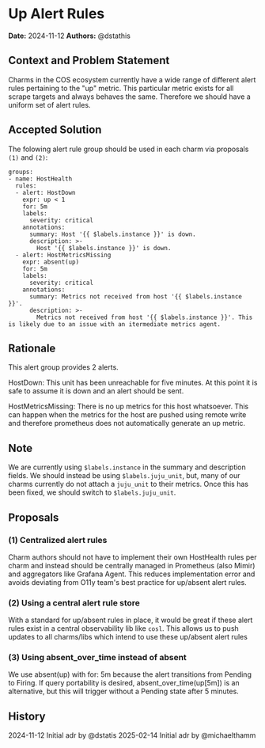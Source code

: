 # Up Alert Rules
**Date:** 2024-11-12
**Authors:** @dstathis

## Context and Problem Statement

Charms in the COS ecosystem currently have a wide range of different alert rules pertaining to the "up" metric. This
particular metric exists for all scrape targets and always behaves the same. Therefore we should have a uniform set of
alert rules.

## Accepted Solution

The folowing alert rule group should be used in each charm via proposals `(1)` and `(2)`:

```
groups:
- name: HostHealth
  rules:
  - alert: HostDown
    expr: up < 1
    for: 5m
    labels:
      severity: critical
    annotations:
      summary: Host '{{ $labels.instance }}' is down.
      description: >-
        Host '{{ $labels.instance }}' is down.
  - alert: HostMetricsMissing
    expr: absent(up)
    for: 5m
    labels:
      severity: critical
    annotations:
      summary: Metrics not received from host '{{ $labels.instance }}'.
      description: >-
        Metrics not received from host '{{ $labels.instance }}'. This is likely due to an issue with an itermediate metrics agent.
```

## Rationale

This alert group provides 2 alerts.

HostDown: This unit has been unreachable for five minutes. At this point it is safe to assume it is down and an alert should be sent.

HostMetricsMissing: There is no up metrics for this host whatsoever. This can happen when the metrics for the host are pushed using remote write and therefore prometheus does not automatically generate an up metric.

## Note

We are currently using `$labels.instance` in the summary and description fields. We should instead be using `$labels.juju_unit`, but, many of our charms currently do not attach a `juju_unit` to their metrics. Once this has been fixed, we should switch to `$labels.juju_unit`.

## Proposals
### (1) Centralized alert rules
Charm authors should not have to implement their own HostHealth rules per charm and instead should be centrally managed in Prometheus (also Mimir) and aggregators like Grafana Agent. This reduces implementation error and avoids deviating from O11y team's best practice for up/absent alert rules.

### (2) Using a central alert rule store
With a standard for up/absent rules in place, it would be great if these alert rules exist in a central observability lib like `cosl`. This allows us to push updates to all charms/libs which intend to use these up/absent alert rules

### (3) Using absent_over_time instead of absent
We use absent(up) with for: 5m because the alert transitions from Pending to Firing. If query portability is desired, absent_over_time(up[5m]) is an alternative, but this will trigger without a Pending state after 5 minutes.

## History

2024-11-12 Initial adr by @dstatis
2025-02-14 Initial adr by @michaelthamm
